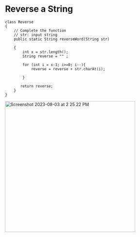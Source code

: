 # Reverse a String 
```
class Reverse
{
    // Complete the function
    // str: input string
    public static String reverseWord(String str)

    {
        int x = str.length();
        String reverse = "" ;
            
        for (int i = x-1; i>=0; i--){
            reverse = reverse + str.charAt(i); 
            
        }
        
       return reverse;
    }
}
```
<img width="428" alt="Screenshot 2023-08-03 at 2 25 22 PM" src="https://github.com/Abhi-Codehub/DSA-/assets/111800760/df394638-6fb6-4d21-be23-779672151062">
